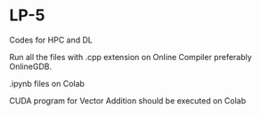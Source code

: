 # LP-5
Codes for HPC and DL

Run all the files with .cpp extension on Online Compiler preferably OnlineGDB.




.ipynb files on Colab





CUDA program for Vector Addition should be executed on Colab
